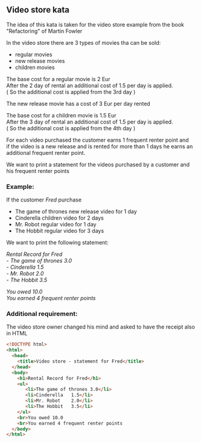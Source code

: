 
## Video store kata

The idea of this kata is taken for the video store example from the book "Refactoring" of Martin Fowler  

In the video store there are 3 types of movies tha can be sold:  
- regular movies 
- new release movies 
- children movies

The base cost for a regular movie is 2 Eur  
After the 2 day of rental an additional cost of 1.5 per day is applied.   
( So the additional cost is applied from the 3rd day )  
  
The new release movie has a cost of 3 Eur per day rented  

The base cost for a children movie is 1.5 Eur  
After the 3 day of rental an additional cost of 1.5 per day is applied.   
( So the additional cost is applied from the 4th day )   
  
For each video purchased the customer earns 1 frequent renter point and  
if the video is a new release and is rented for more than 1 days he earns an additional frequent renter point.

We want to print a statement for the videos purchased by a customer and his frequent renter points 

### Example: 
If the customer <i>Fred</i> purchase 
- The game of thrones new release video for 1 day
- Cinderella children video for 2 days
- Mr. Robot regular video for 1 day
- The Hobbit regular video for 3 days

We want to print the following statement:

<i>Rental Record for Fred</i>  
<i>- The game of thrones 3.0</i>   
<i>- Cinderella	1.5</i>   
<i>- Mr. Robot 2.0</i>  
<i>- The Hobbit	3.5</i>   


<i>You owed 10.0</i>   
<i>You earned 4 frequent renter points</i> 


### Additional requirement: 

The video store owner changed his mind and asked to have the receipt also in HTML

```html
<!DOCTYPE html>
<html>
  <head>
    <title>Video store - statement for Fred</title>
  </head>
  <body>
    <h1>Rental Record for Fred</h1>
    <ul>
       <li>The game of thrones 3.0</li>
       <li>Cinderella	1.5</li>
       <li>Mr. Robot	2.0</li>
       <li>The Hobbit	3.5</li>
    </ul>
    <br>You owed 10.0
    <br>You earned 4 frequent renter points
  </body>
</html>
```
